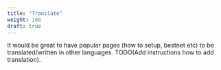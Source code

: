 ```yaml
---
title: "Translate"
weight: 100
draft: true
---
```


It would be great to have popular pages (how to setup, bestnet etc) to be translated/written in other languages.
TODO(Add instructions how to add translation).